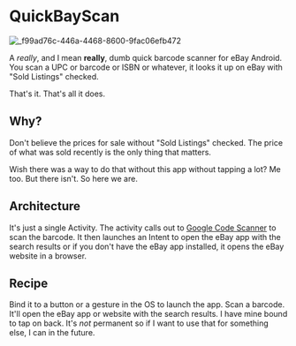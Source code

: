 # QuickBayScan

![_f99ad76c-446a-4468-8600-9fac06efb472](https://github.com/nelsonjchen/op-replay-clipper/assets/5363/1ad6b4eb-fc44-406f-b8b6-f7e75475091d)

A _really_, and I mean **really**, dumb quick barcode scanner for eBay Android. You scan a UPC or barcode or ISBN or whatever, it looks it up on eBay with "Sold Listings" checked.

That's it. That's all it does.

## Why?

Don't believe the prices for sale without "Sold Listings" checked. The price of what was sold recently is the only thing that matters.

Wish there was a way to do that without this app without tapping a lot? Me too. But there isn't. So here we are.

## Architecture

It's just a single Activity. The activity calls out to [Google Code Scanner][codescan] to scan the barcode. It then launches an Intent to open the eBay app with the search results or if you don't have the eBay app installed, it opens the eBay website in a browser.

[codescan]: https://developers.google.com/ml-kit/vision/barcode-scanning/code-scanner

## Recipe

Bind it to a button or a gesture in the OS to launch the app. Scan a barcode. It'll open the eBay app or website with the search results. I have mine bound to tap on back. It's *not* permanent so if I want to use that for something else, I can in the future. 
